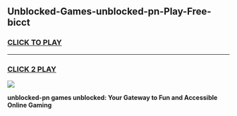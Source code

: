 
## Unblocked-Games-unblocked-pn-Play-Free-bicct
<h3>
<a href="https://premium76.site?title=unblocked-pn&ref=18A1">CLICK TO PLAY</a></h3>
<hr>

<h3>
<a href="https://premium76.site?title=unblocked-pn&ref=18A1">CLICK 2 PLAY</a>
  
</h3>

<a href="https://premium76.site?title=unblocked-pn&ref=18A1"><img src="https://clearcache.store/games.png"></a>


**unblocked-pn games unblocked: Your Gateway to Fun and Accessible Online Gaming**
